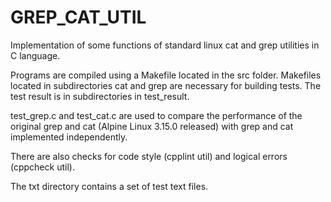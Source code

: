 # GREP_CAT_UTIL
Implementation of some functions of standard linux cat and grep utilities in C language.

Programs are compiled using a Makefile located in the src folder. 
Makefiles located in subdirectories cat and grep are necessary for building tests. 
The test result is in subdirectories in test_result.

test_grep.c and test_cat.c are used to compare the performance of the original grep and cat (Alpine Linux 3.15.0 released) with grep and cat implemented independently.

There are also checks for code style (cpplint util) and logical errors (cppcheck util).

The txt directory contains a set of test text files.